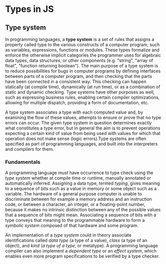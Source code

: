 # Types in JS

## Type system

In programming languages, a **type system** is a set of rules that assigns a property called type to the various constructs of a computer program, such as variables, expressions, functions or modules. These types formalize and enforce the otherwise implicit categories the programmer uses for algebraic data types, data structures, or other components \(e.g. "string", "array of float", "function returning boolean"\). The main purpose of a type system is to reduce possibilities for bugs in computer programs by defining interfaces between parts of a computer program, and then checking that the parts have been connected in a consistent way. This checking can happen statically \(at compile time\), dynamically \(at run time\), or as a combination of static and dynamic checking. Type systems have other purposes as well, such as expressing business rules, enabling certain compiler optimizations, allowing for multiple dispatch, providing a form of documentation, etc.

A type system associates a type with each computed value and, by examining the flow of these values, attempts to ensure or prove that no type errors can occur. The given type system in question determines exactly what constitutes a type error, but in general the aim is to prevent operations expecting a certain kind of value from being used with values for which that operation does not make sense \(logic errors\).Type systems are often specified as part of programming languages, and built into the interpreters and compilers for them.

### Fundamentals

A programming language must have occurrence to type check using the _type system_ whether at compile time or runtime, manually annotated or automatically inferred. Assigning a data type, termed _typing_, gives meaning to a sequence of bits such as a value in memory or some object such as a variable. The hardware of a general purpose computer is unable to discriminate between for example a memory address and an instruction code, or between a character, an integer, or a floating-point number, because it makes no intrinsic distinction between any of the possible values that a sequence of bits might mean. Associating a sequence of bits with a type conveys that meaning to the programmable hardware to form a _symbolic system_ composed of that hardware and some program.

An implementation of a _type system_ could in theory associate identifications called _data type_ \(a type of a value\), _class_ \(a type of an object\), and _kind_ \(_a type of a type_, or metatype\). A programming language compiler can also implement a _dependent type_ or an _effect system_, which enables even more program specifications to be verified by a type checker. 

